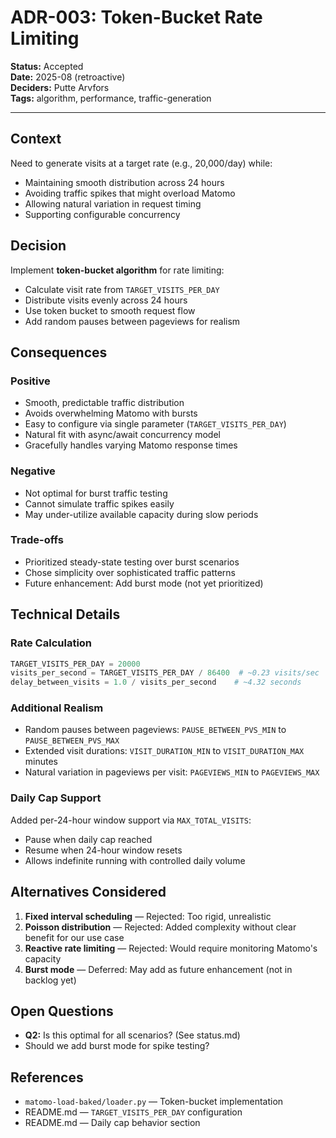 # ADR-003: Token-Bucket Rate Limiting

**Status:** Accepted  
**Date:** 2025-08 (retroactive)  
**Deciders:** Putte Arvfors  
**Tags:** algorithm, performance, traffic-generation

---

## Context
Need to generate visits at a target rate (e.g., 20,000/day) while:
- Maintaining smooth distribution across 24 hours
- Avoiding traffic spikes that might overload Matomo
- Allowing natural variation in request timing
- Supporting configurable concurrency

## Decision
Implement **token-bucket algorithm** for rate limiting:
- Calculate visit rate from `TARGET_VISITS_PER_DAY`
- Distribute visits evenly across 24 hours
- Use token bucket to smooth request flow
- Add random pauses between pageviews for realism

## Consequences

### Positive
- Smooth, predictable traffic distribution
- Avoids overwhelming Matomo with bursts
- Easy to configure via single parameter (`TARGET_VISITS_PER_DAY`)
- Natural fit with async/await concurrency model
- Gracefully handles varying Matomo response times

### Negative
- Not optimal for burst traffic testing
- Cannot simulate traffic spikes easily
- May under-utilize available capacity during slow periods

### Trade-offs
- Prioritized steady-state testing over burst scenarios
- Chose simplicity over sophisticated traffic patterns
- Future enhancement: Add burst mode (not yet prioritized)

## Technical Details

### Rate Calculation
```python
TARGET_VISITS_PER_DAY = 20000
visits_per_second = TARGET_VISITS_PER_DAY / 86400  # ~0.23 visits/sec
delay_between_visits = 1.0 / visits_per_second    # ~4.32 seconds
```

### Additional Realism
- Random pauses between pageviews: `PAUSE_BETWEEN_PVS_MIN` to `PAUSE_BETWEEN_PVS_MAX`
- Extended visit durations: `VISIT_DURATION_MIN` to `VISIT_DURATION_MAX` minutes
- Natural variation in pageviews per visit: `PAGEVIEWS_MIN` to `PAGEVIEWS_MAX`

### Daily Cap Support
Added per-24-hour window support via `MAX_TOTAL_VISITS`:
- Pause when daily cap reached
- Resume when 24-hour window resets
- Allows indefinite running with controlled daily volume

## Alternatives Considered
1. **Fixed interval scheduling** — Rejected: Too rigid, unrealistic
2. **Poisson distribution** — Rejected: Added complexity without clear benefit for our use case
3. **Reactive rate limiting** — Rejected: Would require monitoring Matomo's capacity
4. **Burst mode** — Deferred: May add as future enhancement (not in backlog yet)

## Open Questions
- **Q2:** Is this optimal for all scenarios? (See status.md)
- Should we add burst mode for spike testing?

## References
- `matomo-load-baked/loader.py` — Token-bucket implementation
- README.md — `TARGET_VISITS_PER_DAY` configuration
- README.md — Daily cap behavior section
